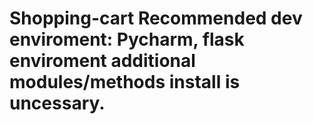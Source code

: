 # Shopping-cart Recommended dev enviroment: Pycharm, flask enviroment additional modules/methods install is uncessary.
